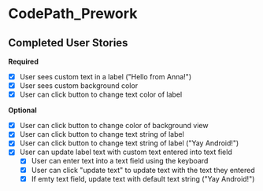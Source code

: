 # CodePath_Prework

## Completed User Stories

**Required**
- [x] User sees custom text in a label ("Hello from Anna!")
- [x] User sees custom background color
- [x] User can click button to change text color of label
  
 **Optional**
 
- [x] User can click button to change color of background view
- [x] User can click button to change text string of label
- [x] User can click button to change text string of label ("Yay Android!")
- [x] User can update label text with custom text entered into text field
    - [x] User can enter text into a text field using the keyboard
    - [x] User can click "update text" to update text with the text they entered
    - [x] If emty text field, update text with default text string ("Yay Android!")
